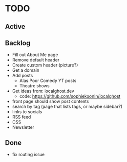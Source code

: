 # TODO

## Active

## Backlog

- Fill out About Me page
- Remove default header
- Create custom header (picture?)
- Get a domain
- Add posts
  - Alas Poor Comedy YT posts
  - Theatre shows
- Get ideas from: localghost.dev
  - code: https://github.com/sophiekoonin/localghost
- front page should show post contents
- search by tag (page that lists tags, or maybe sidebar?)
- links to socials
- RSS feed
- CSS
- Newsletter

## Done

- fix routing issue
